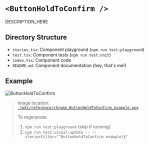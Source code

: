 # `<ButtonHoldToConfirm />`

DESCRIPTION_HERE

## Directory Structure

- `stories.tsx`: Component playground (`npm run test:playground`)
- `test.tsx`: Component tests (`npm run test:unit`)
- `index.tsx`: Component code
- `README.md`: Component documentation (hey, that's me!)

## Example

![ButtonHoldToConfirm](../../../.loki/reference/chrome_ButtonHoldToConfirm_example.png)

> Image location: [`.loki/reference/chrome_ButtonHoldToConfirm_example.png`](../../../.loki/reference/chrome_ButtonHoldToConfirm_example.png)
> 
> To regenerate: 
> 1. `npm run test:playground` (skip if running)
> 1. `npm run test:visual:update -- --storiesFilter="^ButtonHoldToConfirm example\$"`